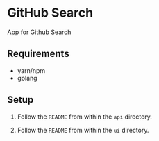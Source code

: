# GitHub Search

App for Github Search

## Requirements

* yarn/npm
* golang

## Setup

1. Follow the `README` from within the `api` directory.

2. Follow the `README` from within the `ui` directory.
